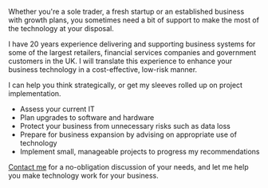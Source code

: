 Whether you're a sole trader, a fresh startup or an established business with
growth plans, you sometimes need a bit of support to make the most of the
technology at your disposal.

I have 20 years experience delivering and supporting business systems
for some of the largest retailers, financial services companies and government
customers in the UK.
I will translate this experience to enhance your business technology
in a cost-effective, low-risk manner.

I can help you think strategically, or get my sleeves rolled up on project
implementation.

* Assess your current IT
* Plan upgrades to software and hardware
* Protect your business from unnecessary risks such as data loss
* Prepare for business expansion by advising on appropriate use of technology
* Implement small, manageable projects to progress my recommendations

[Contact me][CONTACT] for a no-obligation discussion of your needs, and let me
help you make technology work for your business.

[CONTACT]: #contact "Contact me form"

<!--
After our first meeting I will prepare a brief report documenting your current
systems, business aspirations and a series of findings and recommendations.

I also offer on-call support for system problems to keep your business up and
running.
-->

<!--
IT HEALTH CHECK

Give your business a clear IT roadmap to make the best of your investment.
Recent developments in IT such as Cloud software and infrastructure mean that your business could reduce overheads and become more responsive to change, whilst increasing the quality of service you experience. A simple IT Health Check report can help you decide where to focus your IT spend.

I will ask about your key business processes, software and hardware during our first meeting. This will help me build up a picture of your business and identify a few areas of possible focus. I'll summarise our discussion in an IT Health Check document which you are free to take away, read and ponder.

If you decide that you'd like me to develop your strategy further, we'll meet, prioritise areas of focus and agree a plan to deliver a strategy which will identify a roughly costed programme of work with associated savings.

PROJECT IMPLEMENTATION

Enterprise-proven implementation expertise

If you already have a project in mind I can help you realise it in a cost effective and strategic manner. I have experience of a wide range of technologies and project approaches: contact me to discuss your requirements.

I have successfully helped small local businesses complete the following projects

Website redesign and relaunch

A pre-school nursery wanted to make more use of their website to engage with current and prospective parents. I advised them on product selection, assisted with design and technical implementation and supported staff training.
A physiotherapist had selected a cloud web hosting provider but was struggling to visualise the design and structure of their site. I helped by providing an initial information architecture (pages and menus) and customising a template. This enabled my client to crystallise their ideas and create targeted content. I then restructured the site with the new content and provided technical support in making the site live.

Back office cost optimisation

A non-profit had changed communications provider but risked losing their email provision which was previously bundled with their broadband. I provided support and guidance in retaining this service, and outlined options for moving provision in the future. -->
